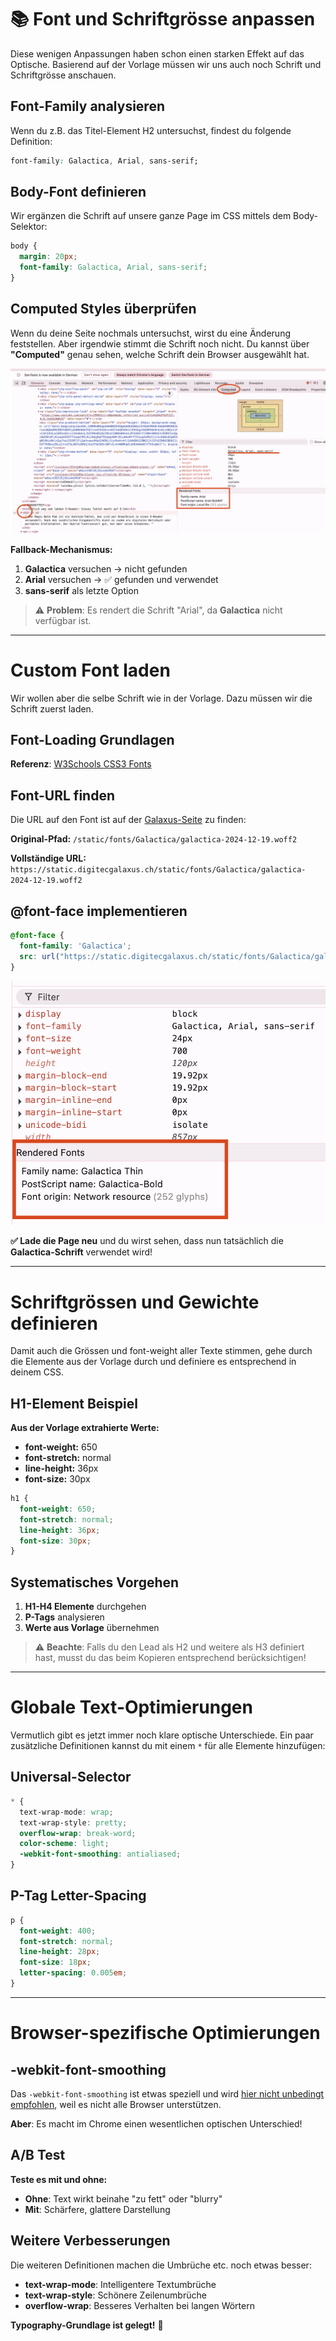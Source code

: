 # 📚 Font und Schriftgrösse anpassen

Diese wenigen Anpassungen haben schon einen starken Effekt auf das Optische. Basierend auf der Vorlage müssen wir uns auch noch Schrift und Schriftgrösse anschauen.

## Font-Family analysieren

Wenn du z.B. das Titel-Element H2 untersuchst, findest du folgende Definition:

```css
font-family: Galactica, Arial, sans-serif;
```

## Body-Font definieren

Wir ergänzen die Schrift auf unsere ganze Page im CSS mittels dem Body-Selektor:

```css
body {
  margin: 20px;
  font-family: Galactica, Arial, sans-serif;
}
```

## Computed Styles überprüfen

Wenn du deine Seite nochmals untersuchst, wirst du eine Änderung feststellen. Aber irgendwie stimmt die Schrift noch nicht. Du kannst über **"Computed"** genau sehen, welche Schrift dein Browser ausgewählt hat.

![Font Computed](images/font_computed.png)

**Fallback-Mechanismus:**
1. **Galactica** versuchen → nicht gefunden
2. **Arial** versuchen → ✅ gefunden und verwendet
3. **sans-serif** als letzte Option

> ⚠️ **Problem**: Es rendert die Schrift "Arial", da **Galactica** nicht verfügbar ist.

---

# Custom Font laden

Wir wollen aber die selbe Schrift wie in der Vorlage. Dazu müssen wir die Schrift zuerst laden.

## Font-Loading Grundlagen

**Referenz**: [W3Schools CSS3 Fonts](https://www.w3schools.com/css/css3_fonts.asp)

## Font-URL finden

Die URL auf den Font ist auf der [Galaxus-Seite](https://www.galaxus.ch/de/page/endlich-weg-vom-lahmen-e-reader-dieses-tablet-macht-auf-e-ink-37832) zu finden:

**Original-Pfad:** `/static/fonts/Galactica/galactica-2024-12-19.woff2`

**Vollständige URL:** `https://static.digitecgalaxus.ch/static/fonts/Galactica/galactica-2024-12-19.woff2`

## @font-face implementieren

```css
@font-face {
  font-family: 'Galactica';
  src: url("https://static.digitecgalaxus.ch/static/fonts/Galactica/galactica-2024-12-19.woff2") format('woff2');
}
```

![Galactica Font geladen](images/font_galactica.png)

**✅ Lade die Page neu** und du wirst sehen, dass nun tatsächlich die **Galactica-Schrift** verwendet wird!

---

# Schriftgrössen und Gewichte definieren

Damit auch die Grössen und font-weight aller Texte stimmen, gehe durch die Elemente aus der Vorlage durch und definiere es entsprechend in deinem CSS.

## H1-Element Beispiel

**Aus der Vorlage extrahierte Werte:**
- **font-weight:** 650
- **font-stretch:** normal  
- **line-height:** 36px
- **font-size:** 30px

```css
h1 {
  font-weight: 650;
  font-stretch: normal;
  line-height: 36px;
  font-size: 30px;
}
```

## Systematisches Vorgehen

1. **H1-H4 Elemente** durchgehen
2. **P-Tags** analysieren
3. **Werte aus Vorlage** übernehmen

> ⚠️ **Beachte**: Falls du den Lead als H2 und weitere als H3 definiert hast, musst du das beim Kopieren entsprechend berücksichtigen!

---

# Globale Text-Optimierungen

Vermutlich gibt es jetzt immer noch klare optische Unterschiede. Ein paar zusätzliche Definitionen kannst du mit einem `*` für alle Elemente hinzufügen:

## Universal-Selector

```css
* {
  text-wrap-mode: wrap;
  text-wrap-style: pretty;
  overflow-wrap: break-word;
  color-scheme: light;
  -webkit-font-smoothing: antialiased;
}
```

## P-Tag Letter-Spacing

```css
p {
  font-weight: 400;
  font-stretch: normal;
  line-height: 28px;
  font-size: 18px;
  letter-spacing: 0.005em;
}
```

---

# Browser-spezifische Optimierungen

## -webkit-font-smoothing

Das `-webkit-font-smoothing` ist etwas speziell und wird [hier nicht unbedingt empfohlen](https://developer.mozilla.org/en-US/docs/Web/CSS/font-smooth), weil es nicht alle Browser unterstützen.

**Aber**: Es macht im Chrome einen wesentlichen optischen Unterschied!

## A/B Test

**Teste es mit und ohne:**
- **Ohne**: Text wirkt beinahe "zu fett" oder "blurry"
- **Mit**: Schärfere, glattere Darstellung

## Weitere Verbesserungen

Die weiteren Definitionen machen die Umbrüche etc. noch etwas besser:
- **text-wrap-mode**: Intelligentere Textumbrüche
- **text-wrap-style**: Schönere Zeilenumbrüche
- **overflow-wrap**: Besseres Verhalten bei langen Wörtern

**Typography-Grundlage ist gelegt!** 🎉
